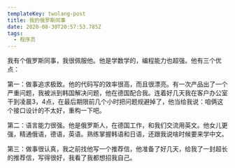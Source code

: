 ```yaml
---
templateKey: twolang-post
title: 我的俄罗斯同事
date: 2020-08-30T20:57:53.785Z
tags:
  - 程序员
---
```

我有个俄罗斯同事，我很佩服他。他是学数学的，编程能力也超强。他有三个优点：

第一：做事追求极致。他的代码写的效率很高，而且很漂亮。有一次产品出了一个严重问题，我被派到韩国解决问题，他在德国配合我。连着好几天我在客户办公室干到凌晨3，4点，在最后期限前几个小时把问题规避掉了，他当给我说：咱俩这个接口设计的不太好，重构一下吧。

第二：语言能力很强。他是俄罗斯人，在德国工作，和我们交流用英文。他女儿更强，精通俄语，德语，英语。熟练掌握韩语和日语，还跟我说啥时候要来学中文。

第三：做事很认真，我之前找他写一个推荐信，他准备了好几天，给我了一封超长的推荐信，写得很好，我看了我都想招我自己。